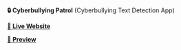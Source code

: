 **🔒 Cyberbullying Patrol** (Cyberbullying Text Detection App)

[**🚀 Live Website**](https://cyberbullying-patrol.onrender.com/)

[**📸 Preview**](https://github.com/ahire-prathamesh/Cyberbullying-Patrol/blob/main/Cyberbullying_Patrol_SS.png)
